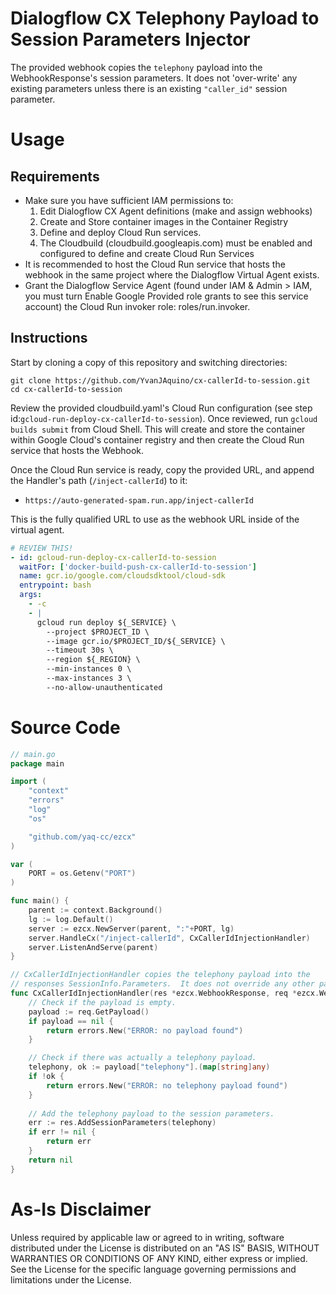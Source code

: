 # Dialogflow CX Telephony Payload to Session Parameters Injector
The provided webhook copies the `telephony` payload into the WebhookResponse's session parameters.  It does not 'over-write' any existing parameters unless there is an existing `"caller_id"` session parameter.

# Usage
## Requirements
- Make sure you have sufficient IAM permissions to: 
  1. Edit Dialogflow CX Agent definitions (make and assign webhooks)
  2. Create and Store container images in the Container Registry
  3. Define and deploy Cloud Run services.
  4. The Cloudbuild (cloudbuild.googleapis.com) must be enabled and configured to define and create Cloud Run Services 
- It is recommended to host the Cloud Run service that hosts the webhook in the same project where the Dialogflow Virtual Agent exists.  
- Grant the Dialogflow Service Agent (found under IAM & Admin > IAM, you must turn Enable Google Provided role grants to see this service account) the Cloud Run invoker role: roles/run.invoker.  

## Instructions
Start by cloning a copy of this repository and switching directories:

```shell
git clone https://github.com/YvanJAquino/cx-callerId-to-session.git
cd cx-callerId-to-session
```

Review the provided cloudbuild.yaml's Cloud Run configuration (see step id:`gcloud-run-deploy-cx-callerId-to-session`).  Once reviewed, run `gcloud builds submit` from Cloud Shell.  This will create and store the container within Google Cloud's container registry and then create the Cloud Run service that hosts the Webhook.  

Once the Cloud Run service is ready, copy the provided URL, and append the Handler's path (`/inject-callerId`) to it: 

- `https://auto-generated-spam.run.app/inject-callerId`

This is the fully qualified URL to use as the webhook URL inside of the virtual agent.  

```yaml
# REVIEW THIS!
- id: gcloud-run-deploy-cx-callerId-to-session
  waitFor: ['docker-build-push-cx-callerId-to-session']
  name: gcr.io/google.com/cloudsdktool/cloud-sdk
  entrypoint: bash
  args:
    - -c
    - |
      gcloud run deploy ${_SERVICE} \
        --project $PROJECT_ID \
        --image gcr.io/$PROJECT_ID/${_SERVICE} \
        --timeout 30s \
        --region ${_REGION} \
        --min-instances 0 \
        --max-instances 3 \
        --no-allow-unauthenticated
```

# Source Code
```go
// main.go
package main

import (
	"context"
	"errors"
	"log"
	"os"

	"github.com/yaq-cc/ezcx"
)

var (
	PORT = os.Getenv("PORT")
)

func main() {
	parent := context.Background()
	lg := log.Default()
	server := ezcx.NewServer(parent, ":"+PORT, lg)
	server.HandleCx("/inject-callerId", CxCallerIdInjectionHandler)
	server.ListenAndServe(parent)
}

// CxCallerIdInjectionHandler copies the telephony payload into the
// responses SessionInfo.Parameters.  It does not override any other parameters
func CxCallerIdInjectionHandler(res *ezcx.WebhookResponse, req *ezcx.WebhookRequest) error {
	// Check if the payload is empty.
	payload := req.GetPayload()
	if payload == nil {
		return errors.New("ERROR: no payload found")
	}

	// Check if there was actually a telephony payload.
	telephony, ok := payload["telephony"].(map[string]any)
	if !ok {
		return errors.New("ERROR: no telephony payload found")
	}
	
	// Add the telephony payload to the session parameters.
	err := res.AddSessionParameters(telephony)
	if err != nil {
		return err
	}
	return nil
}
```

# As-Is Disclaimer
Unless required by applicable law or agreed to in writing, software distributed under the License is distributed on an "AS IS" BASIS, WITHOUT WARRANTIES OR CONDITIONS OF ANY KIND, either express or implied. See the License for the specific language governing permissions and limitations under the License.